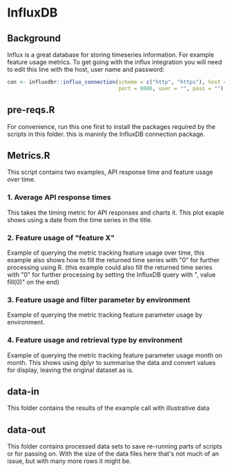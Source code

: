 # InfluxDB

## Background
Influx is a great database for storing timeseries information. For example feature usage metrics. To get going with the influx integration you will need to edit this line with the host, user name and password:

```R
con <- influxdbr::influx_connection(scheme = c("http", "https"), host = "",
                                    port = 8086, user = "", pass = "")
```

## pre-reqs.R
For convenience, run this one first to install the packages required by the scripts in this folder. this is maninly the InfluxDB connection package.

## Metrics.R
This script contains two examples, API response time and feature usage over time. 

### 1. Average API response times
This takes the timing metric for API responses and charts it. This plot exaple shows using a date from the time series in the title.

### 2. Feature usage of "feature X"
Example of querying the metric tracking feature usage over time, this example also shows how to fill the returned time series with "0" for further processing using R. (this example could also fill the returned time series with "0" for further processing by setting the InfluxDB query with ", value fill(0)" on the end)

### 3. Feature usage and filter parameter by environment
Example of querying the metric tracking feature parameter usage by environment.

### 4. Feature usage and retrieval type by environment
Example of querying the metric tracking feature parameter usage month on month. This shows using dplyr to summarise the data and convert values for display, leaving the original dataset as is.

## data-in
This folder contains the results of the example call with illustrative data

## data-out
This folder contains processed data sets to save re-running parts of scripts or for passing on. With the size of the data files here that's not much of an issue, but with many more rows it might be.

